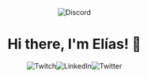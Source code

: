 <div align="center">
   <img alt="Discord" src="./storm/1.gif" />
 </div>
 
<h1 align="center"> Hi there, I'm Elías! 👋</h1> 

<div align="center"><a href="https://www.twitch.tv/e_liazzzzz" target="_blank" style="text-decoration:none;"><img alt="Twitch" src="https://img.shields.io/badge/Twitch-9146FF?style=for-the-badge&logo=Twitch&logoColor=white" /></a><a href="https://www.linkedin.com/in/elias-mb-440ba2308/" target="_blank" style="text-decoration:none;"><img alt="LinkedIn" src="https://img.shields.io/badge/LinkedIn-0077B5?style=for-the-badge&logo=Linkedin&logoColor=white" /></a><a href="https://x.com/Elas81775213" target="_blank" style="text-decoration:none;"><img alt="Twitter" src="https://img.shields.io/badge/Twitter-000000?style=for-the-badge&logo=Twitter&logoColor=white" /></a></div>

<!--
<a href="https://www.tiktok.com/@e_liazzzzz" target="_blank" style="text-decoration:none;"><img alt="TikTok" src="https://img.shields.io/badge/TikTok-000000?style=for-the-badge&logo=TikTok&logoColor=white" /></a>


<div align="center">
   <img alt="Discord" src="./storm/1.gif" />
 </div>
<h1 align="center"> Hi there, I'm Elías! 👋</h1> 
<div align="center">
<a href="" target="_blank"><img alt="Twich" src="https://img.shields.io/badge/Twich%2312100E.svg?&style=for-the-badge&logo=Twich&logoColor=white?color=5865F2" /></a>
<a href="https://www.linkedin.com/in/elias-mb-440ba2308/" target="_blank"><img alt="Discord" src="https://img.shields.io/badge/LinkedIn-0077B5?style=for-the-badge&logo=Linkedin&logoColor=white&link=https://www.linkedin.com/in/andryore/" /></a>
<a href="https://github.com/kattae23" target="_blank"><a href="" target="_blank"><img alt="Twitter" src="https://img.shields.io/badge/TikTok-%23000000.svg?style=for-the-badge&logo=TikTok&logoColor=white" /></a> 
</div>

-->
